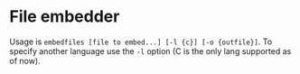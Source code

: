 # File embedder
Usage is `embedfiles [file to embed...] [-l {c}] [-o {outfile}]`. To specify another language use the `-l` option (C is the only  lang supported as of now).
